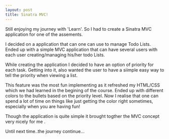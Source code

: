 ```yaml
---
layout: post
title: Sinatra MVC!
---
```


Still enjoying my journey with 'Learn'.  So I had  to create a Sinatra MVC application for one of the assements.

I decided on a application that can one can use to manage Todo Lists. Ended up with a simple MVC application that can have several users with each user creating/managing his/her todo Lists.

While creating the application I decided to have an option of priority for each task. Getting into it, also wanted the user to have a siimple easy way to tell the priority when viewing a list.

This feature was the most fun implementing as it refreshed my HTML/CSS which we had learned in the begining of the course. Ended up with different colors to the bullets based on the priority level. 
Now I realise that one can spend a lot of time on things like  just getting the color right sometimes, especially when you are having fun!

Though the application is quite simple it brought togther the MVC concept very nicely for me . 

Until next time..the journey continue...
